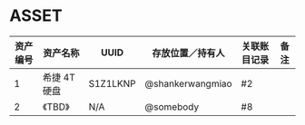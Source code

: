 # ASSET

资产编号 | 资产名称 | UUID | 存放位置／持有人 | 关联账目记录 | 备注
-------|---------|------|----------------|------------|----
1      | 希捷 4T 硬盘 | S1Z1LKNP | @shankerwangmiao | #2 |  | 
2      | 《TBD》 | N/A | @somebody | #8 | 